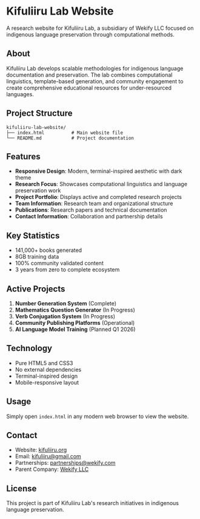 # Kifuliiru Lab Website

A research website for Kifuliiru Lab, a subsidiary of Wekify LLC focused on indigenous language preservation through computational methods.

## About

Kifuliiru Lab develops scalable methodologies for indigenous language documentation and preservation. The lab combines computational linguistics, template-based generation, and community engagement to create comprehensive educational resources for under-resourced languages.

## Project Structure

```
kifuliiru-lab-website/
├── index.html          # Main website file
└── README.md           # Project documentation
```

## Features

- **Responsive Design**: Modern, terminal-inspired aesthetic with dark theme
- **Research Focus**: Showcases computational linguistics and language preservation work
- **Project Portfolio**: Displays active and completed research projects
- **Team Information**: Research team and organizational structure
- **Publications**: Research papers and technical documentation
- **Contact Information**: Collaboration and partnership details

## Key Statistics

- 141,000+ books generated
- 8GB training data
- 100% community validated content
- 3 years from zero to complete ecosystem

## Active Projects

1. **Number Generation System** (Complete)
2. **Mathematics Question Generator** (In Progress)
3. **Verb Conjugation System** (In Progress)
4. **Community Publishing Platforms** (Operational)
5. **AI Language Model Training** (Planned Q1 2026)

## Technology

- Pure HTML5 and CSS3
- No external dependencies
- Terminal-inspired design
- Mobile-responsive layout

## Usage

Simply open `index.html` in any modern web browser to view the website.

## Contact

- Website: [kifuliiru.org](https://kifuliiru.org)
- Email: kifuliiru@gmail.com
- Partnerships: partnerships@wekify.com
- Parent Company: [Wekify LLC](https://wekify.com)

## License

This project is part of Kifuliiru Lab's research initiatives in indigenous language preservation.
